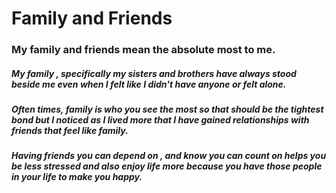 # Family and Friends
### My family and friends mean the absolute most to me.
##### My family , specifically my sisters and brothers have always stood beside me even when I felt like I didn't have anyone or felt alone. 
##### Often times, family is who you see the most so that should be the tightest bond but I noticed as I lived more that I have gained relationships with friends that feel like family.
##### Having friends you can depend on , and know you can count on helps you be less stressed and also enjoy life more because you have those people in your life to make you happy.
